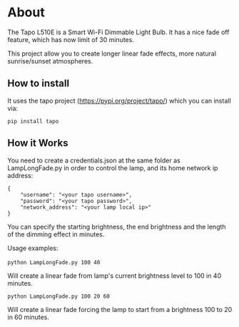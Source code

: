 # About
The Tapo L510E is a Smart Wi-Fi Dimmable Light Bulb.
It has a nice fade off feature, which has now limit of 30 minutes.

This project allow you to create longer linear fade effects, more natural sunrise/sunset atmospheres.

## How to install
It uses the tapo project (https://pypi.org/project/tapo/) which you can install via:

`pip install tapo
`

## How it Works 
You need to create a credentials.json at the same folder as LampLongFade.py in order to control the lamp, and its home network ip address:

```
{
    "username": "<your tapo username>",
    "password": "<your tapo password>",
    "network_address": "<your lamp local ip>"
}
```

You can specify the starting brightness, the end brightness and the length of the dimming effect in minutes.

Usage examples:<br><br>
`
python LampLongFade.py 100 40
`

Will create a linear fade from lamp's current brightness level to 100 in 40 minutes.

`
python LampLongFade.py 100 20 60
`

Will create a linear fade forcing the lamp to start from a brightness 100 to 20 in 60 minutes.

